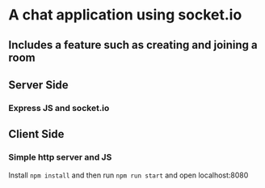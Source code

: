 # A chat application using socket.io

## Includes a feature such as creating and joining a room

## Server Side
### Express JS and socket.io

## Client Side
### Simple http server and JS
Install `npm install` and then run `npm run start` and open localhost:8080